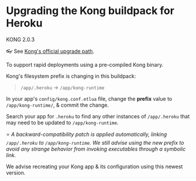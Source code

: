 Upgrading the Kong buildpack for Heroku
=======================================
KONG 2.0.3

👓 See [Kong's official upgrade path](https://github.com/Kong/kong/blob/master/UPGRADE.md).


To support rapid deployments using a pre-compiled Kong binary.

Kong's filesystem prefix is changing in this buildpack:

> `/app/.heroku` → `/app/kong-runtime`

In your app's `config/kong.conf.etlua` file, change the **prefix** value to `/app/kong-runtime/`, & commit the change.

Search your app for `.heroku` to find any other instances of `/app/.heroku` that may need to be updated to `/app/kong-runtime`.

⭐️ *A backward-compatibility patch is applied automatically, linking `/app/.heroku` to `/app/kong-runtime`. We still advise using the new prefix to avoid any strange behavior from invoking executables through a symbolic link.*


We advise recreating your Kong app & its configuration using this newest version.
